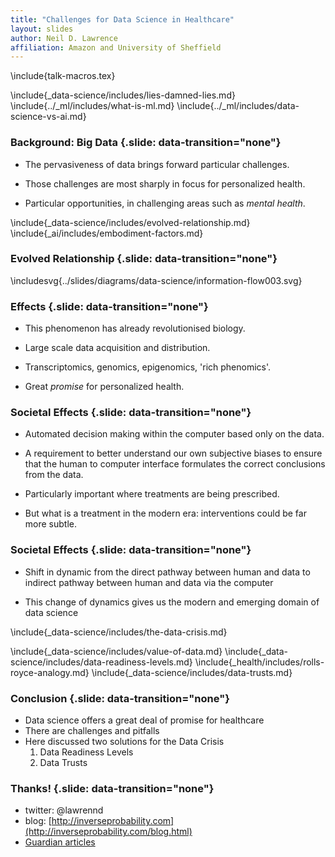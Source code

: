 ```yaml
---
title: "Challenges for Data Science in Healthcare"
layout: slides
author: Neil D. Lawrence
affiliation: Amazon and University of Sheffield
---
```


\include{talk-macros.tex}

\include{_data-science/includes/lies-damned-lies.md}
\include{../_ml/includes/what-is-ml.md}
\include{../_ml/includes/data-science-vs-ai.md}

### Background: Big Data {.slide: data-transition="none"}

* The pervasiveness of data brings forward particular challenges.

* Those challenges are most sharply in focus for personalized health.

* Particular opportunities, in challenging areas such as *mental health*.

\include{_data-science/includes/evolved-relationship.md}
\include{_ai/includes/embodiment-factors.md}


### Evolved Relationship {.slide: data-transition="none"}

\includesvg{../slides/diagrams/data-science/information-flow003.svg}


### Effects {.slide: data-transition="none"}

* This phenomenon has already revolutionised biology.

* Large scale data acquisition and distribution.

* Transcriptomics, genomics, epigenomics, 'rich phenomics'.

* Great *promise* for personalized health.

### Societal Effects {.slide: data-transition="none"}

* Automated decision making within the computer based only on the data.

* A requirement to better understand our own subjective biases to ensure that the human to computer interface formulates the correct conclusions from the data.

* Particularly important where treatments are being prescribed.

* But what is a treatment in the modern era: interventions could be far more subtle.

### Societal Effects {.slide: data-transition="none"}

* Shift in dynamic from the direct pathway between human and data to indirect pathway between human and data via the computer

* This change of dynamics gives us the modern and emerging domain of data science

<!--
### Challenges {.slide: data-transition="none"}

1. Paradoxes of the Data Society

2. Quantifying the Value of Data

3. Privacy, loss of control, marginalization


\include{_data-science/includes/breadth-or-depth.md}

### Also need {.slide: data-transition="none"}

* More classical statistics!
    * Like the 'paperless office'

* A better characterization of human (see later)

* Larger studies (100,000 genome)
    * Combined with complex models: algorithmic challenges-->

\include{_data-science/includes/the-data-crisis.md}

\include{_data-science/includes/value-of-data.md}
\include{_data-science/includes/data-readiness-levels.md}
\include{_health/includes/rolls-royce-analogy.md}
\include{_data-science/includes/data-trusts.md}

<!--\include{_data-science/includes/privacy-loss-of-control.md}-->


### Conclusion {.slide: data-transition="none"}

* Data science offers a great deal of promise for healthcare
* There are challenges and pitfalls
* Here discussed two solutions for the Data Crisis
    1. Data Readiness Levels
	2. Data Trusts



### Thanks! {.slide: data-transition="none"}

* twitter: \@lawrennd
* blog: [http://inverseprobability.com](http://inverseprobability.com/blog.html)
* [Guardian articles](https://www.theguardian.com/profile/neil-lawrence)
